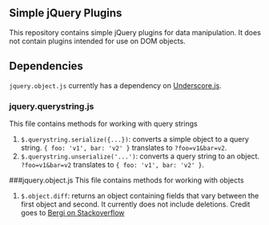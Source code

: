 Simple jQuery Plugins
---------------------

This repository contains simple jQuery plugins for data manipulation. It does not contain plugins intended for use on DOM 
objects.

## Dependencies
`jquery.object.js` currently has a dependency on [Underscore.js](http://underscorejs.org/).

### jquery.querystring.js
This file contains methods for working with query strings
1.  `$.querystring.serialize({...})`: converts a simple object to a query string. `{ foo: 'v1', bar: 'v2' }` translates to `?foo=v1&bar=v2`.
2.  `$.querystring.unserialize('...')`: converts a query string to an object. `?foo=v1&bar=v2` translates to `{ foo: 'v1', bar: 'v2' }`.

###jquery.object.js
This file contains methods for working with objects
1.  `$.object.diff`: returns an object containing fields that vary between the first object and second. It currently does not include deletions. Credit goes to [Bergi on Stackoverflow](http://stackoverflow.com/a/11022327/947655) 